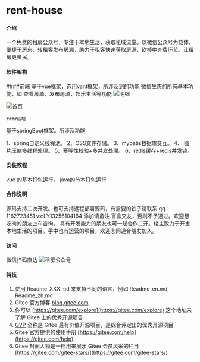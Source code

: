 # rent-house

#### 介绍
一个免费的租房公众号，专注于本地生活，获取私域流量。以微信公众号为载体，便捷于房东、转租客发布房源，助力于租客快速获取房源，砍掉中介费环节。让租房更亲民。

#### 软件架构
  ####前端
  基于vue框架，选用vant框架，所涉及到的功能 微信生态的所有基本功能，如 查看房源，发布房源，娱乐生活等功能
![明细](https://user-images.githubusercontent.com/45191290/150683585-7b79c5ce-ad04-4b27-8d7c-460242c149d4.jpg)

  ![首页](https://user-images.githubusercontent.com/45191290/150683603-562d73f1-9c2f-4251-bb54-b50b47000ee8.png)

    ####后端
  基于springBoot框架。所涉及功能 
    
  1、spring自定义线程池。 
  2、OSS文件存储。 3、mybatis数据库交互。
  4、 图片压缩多线程处理。
  5、幂等性校验+多并发处理。
  6、redis缓存+redis并发锁。


#### 安装教程

vue 的基本打包运行。
java的节本打包运行

#### 合作说明

源码支持二次开发。也可支持远程部署源码，有需要的铁子请联系 qq：1162723451 vx:LY13256104164 添加请备注 盲盒交友，否则不予通过。欢迎想吃肉的朋友上车咨询。
具有开发能力的朋友也可一起合作二开。楼主致力于开发本地生活的项目。手中也有运营的项目，欢迎志同道合朋友加入。
#### 访问
微信扫码直达
![租房公众号](https://user-images.githubusercontent.com/45191290/174475242-1464d3c8-46c9-4172-a357-1f7ec32715f5.png)


#### 特技

1.  使用 Readme\_XXX.md 来支持不同的语言，例如 Readme\_en.md, Readme\_zh.md
2.  Gitee 官方博客 [blog.gitee.com](https://blog.gitee.com)
3.  你可以 [https://gitee.com/explore](https://gitee.com/explore) 这个地址来了解 Gitee 上的优秀开源项目
4.  [GVP](https://gitee.com/gvp) 全称是 Gitee 最有价值开源项目，是综合评定出的优秀开源项目
5.  Gitee 官方提供的使用手册 [https://gitee.com/help](https://gitee.com/help)
6.  Gitee 封面人物是一档用来展示 Gitee 会员风采的栏目 [https://gitee.com/gitee-stars/](https://gitee.com/gitee-stars/)

